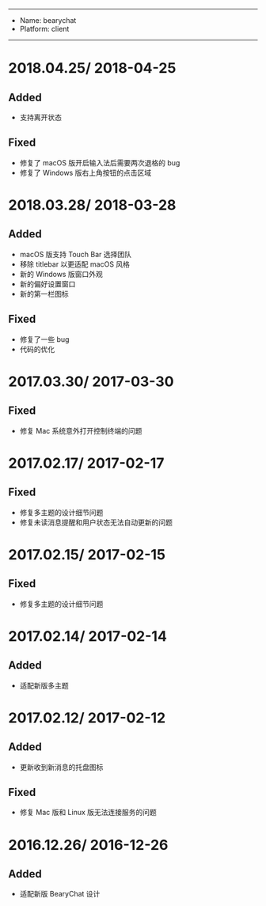 ----
- Name: bearychat
- Platform: client

----
# 2018.04.25/ 2018-04-25
## Added
- 支持离开状态

## Fixed
- 修复了 macOS 版开启输入法后需要两次退格的 bug
- 修复了 Windows 版右上角按钮的点击区域

# 2018.03.28/ 2018-03-28
## Added
- macOS 版支持 Touch Bar 选择团队
- 移除 titlebar 以更适配 macOS 风格
- 新的 Windows 版窗口外观
- 新的偏好设置窗口
- 新的第一栏图标

## Fixed
- 修复了一些 bug
- 代码的优化


# 2017.03.30/ 2017-03-30
## Fixed
- 修复 Mac 系统意外打开控制终端的问题

# 2017.02.17/ 2017-02-17
## Fixed
- 修复多主题的设计细节问题
- 修复未读消息提醒和用户状态无法自动更新的问题

# 2017.02.15/ 2017-02-15
## Fixed
- 修复多主题的设计细节问题

# 2017.02.14/ 2017-02-14
## Added
- 适配新版多主题

# 2017.02.12/ 2017-02-12
## Added
- 更新收到新消息的托盘图标
## Fixed
- 修复 Mac 版和 Linux 版无法连接服务的问题

# 2016.12.26/ 2016-12-26
## Added
- 适配新版 BearyChat 设计

